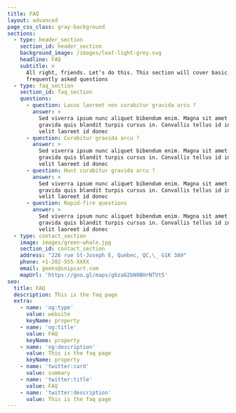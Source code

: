 ```yaml
---
title: FAQ
layout: advanced
page_css_class: gray-background
sections:
  - type: header_section
    section_id: header_section
    background_image: /images/leaf-light-grey.svg
    headline: FAQ
    subtitle: >
      All right, friends. Let’s do this. This section will cover basic,
      frequently asked questions
  - type: faq_section
    section_id: faq_section
    questions:
      - question: Lacus laoreet non curabitur gravida arcu ?
        answer: >
          Sed viverra ipsum nunc aliquet bibendum enim. Magna sit amet purus
          gravida quis blandit turpis cursus in. Convallis tellus id interdum
          velit laoreet id donec
      - question: Curabitur gravida arcu ?
        answer: >
          Sed viverra ipsum nunc aliquet bibendum enim. Magna sit amet purus
          gravida quis blandit turpis cursus in. Convallis tellus id interdum
          velit laoreet id donec
      - question: Hunt curabitur gravida arcu ?
        answer: >
          Sed viverra ipsum nunc aliquet bibendum enim. Magna sit amet purus
          gravida quis blandit turpis cursus in. Convallis tellus id interdum
          velit laoreet id donec
      - question: Rapid-fire questions
        answer: >
          Sed viverra ipsum nunc aliquet bibendum enim. Magna sit amet purus
          gravida quis blandit turpis cursus in. Convallis tellus id interdum
          velit laoreet id donec
  - type: contact_section
    image: images/green-whale.jpg
    section_id: contact_section
    address: "226 rue St-Joseph E, Québec, QC,\_ G1K 3A9"
    phone: +1-202-555-XXXX
    email: geeks@snipcart.com
    mapUrl: 'https://goo.gl/maps/g6za62bN9BHrNTVt5'
seo:
  title: FAQ
  description: This is the faq page
  extra:
    - name: 'og:type'
      value: website
      keyName: property
    - name: 'og:title'
      value: FAQ
      keyName: property
    - name: 'og:description'
      value: This is the faq page
      keyName: property
    - name: 'twitter:card'
      value: summary
    - name: 'twitter:title'
      value: FAQ
    - name: 'twitter:description'
      value: This is the faq page
---
```

